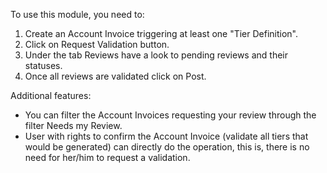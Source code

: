 To use this module, you need to:

1.  Create an Account Invoice triggering at least one "Tier Definition".
2.  Click on Request Validation button.
3.  Under the tab Reviews have a look to pending reviews and their
    statuses.
4.  Once all reviews are validated click on Post.

Additional features:

- You can filter the Account Invoices requesting your review through the
  filter Needs my Review.
- User with rights to confirm the Account Invoice (validate all tiers
  that would be generated) can directly do the operation, this is, there
  is no need for her/him to request a validation.
